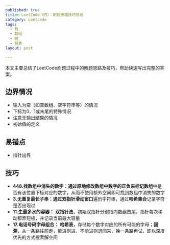```yaml
---
published: true
title: LeetCode（四）：刷题思路技巧总结
category: Leetcode
tags: 
  - 栈
  - 数组
  - 树
  - 链表
layout: post

---
```


本文主要总结了LeetCode刷题过程中的解题思路及技巧，帮助快速写出完整的答案。

## 边界情况

* 输入为空（如空数组、空字符串等）的情况
* 下标为0、1或末尾的特殊情况
* 注意无输出结果的情况
* 初始值的定义

## 易错点

* 指针出界

## 技巧

* **448.找数组中消失的数字：**通过原地**修改数组中数字的正负来标记数组**中是否有该位置下标对应的数字，从而不使用额外空间即可找到数组中消失的数字
* **3.无重复最长子串：**通过**双指针滑动窗口**遍历字符串，通过**哈希集合**记录字符是否出现过
* **11.生最多水的容器：** **双指针法**，初始双指针分别指向数组首尾，指针每次移动都弃短板，并记录当前最大容量
* **17.电话号码字母组合：** **哈希表**，存储每个数字对应的所有可能的字母；**回溯**，从一条路往前走，能进则进，不能进则退回来，换一条路再试，即以深度优先的方式搜索解空间
